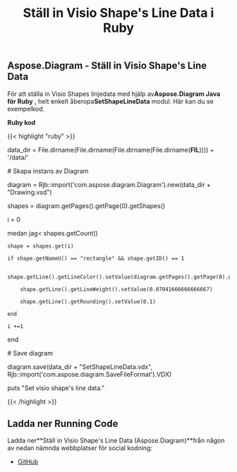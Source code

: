 ﻿---
title: Ställ in Visio Shape's Line Data i Ruby
type: docs
weight: 140
url: /sv/java/set-visio-shape-s-line-data-in-ruby/
---
## **Aspose.Diagram - Ställ in Visio Shape's Line Data**
 För att ställa in Visio Shapes linjedata med hjälp av**Aspose.Diagram Java för Ruby** , helt enkelt åberopa**SetShapeLineData** modul. Här kan du se exempelkod.

**Ruby kod**

{{< highlight "ruby" >}}

 data_dir = File.dirname(File.dirname(File.dirname(File.dirname(__FIL__)))) + '/data/'

\# Skapa instans av Diagram

diagram = Rjb::import('com.aspose.diagram.Diagram').new(data_dir + "Drawing.vsd")

shapes = diagram.getPages().getPage(0).getShapes()

i = 0

 medan jag< shapes.getCount()

    shape = shapes.get(i)

    if shape.getNameU() == "rectangle" && shape.getID() == 1

        shape.getLine().getLineColor().setValue(diagram.getPages().getPage(0).getShapes().getShape(1).getFill().getFillForegnd().getValue())

        shape.getLine().getLineWeight().setValue(0.07041666666666667)

        shape.getLine().getRounding().setValue(0.1)

    end

    i +=1

end

\# Save diagram

diagram.save(data_dir + "SetShapeLineData.vdx", Rjb::import('com.aspose.diagram.SaveFileFormat').VDX)

puts "Set visio shape's line data."

{{< /highlight >}}
## **Ladda ner Running Code**
 Ladda ner**Ställ in Visio Shape's Line Data (Aspose.Diagram)**från någon av nedan nämnda webbplatser för social kodning:

- [GitHub](https://github.com/asposediagram/Aspose.Diagram-for-Java/blob/master/Plugins/Aspose_Diagram_Java_for_Ruby/lib/asposediagramjava/Shapes/setshapelinedata.rb)
